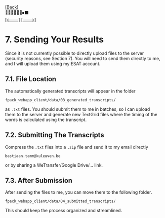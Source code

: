 [\[Back\]](./README.md) \
🔲🔲🔲🔲🔲🔲⏹⬛️ \
[\[<---\]](./06_cooperation_between_annotators.md) [\[--->\]](./08_future_work.md)

# 7. Sending Your Results

Since it is not currently possible to directly upload files to the server
(security reasons, see Section 7). You will need to send them directly to me,
and I will upload them using my ESAT account.

## 7.1. File Location

The automatically generated transcripts will appear in the folder
```
fpack_webapp_client/data/03_generated_transcripts/
```
as `.txt` files. You should submit them to me in batches, so I can upload them to the
server and generate new TextGrid files where the timing of the words is calculated
using the transcript.

## 7.2. Submitting The Transcripts

Compress the `.txt` files into a `.zip` file and send it to my email directly
```
bastiaan.tamm@kuleuven.be
```
or by sharing a WeTransfer/Google Drive/... link.

## 7.3. After Submission

After sending the files to me, you can move them to the following folder.
```
fpack_webapp_client/data/04_submitted_transcripts/
```
This should keep the process organized and streamlined.
